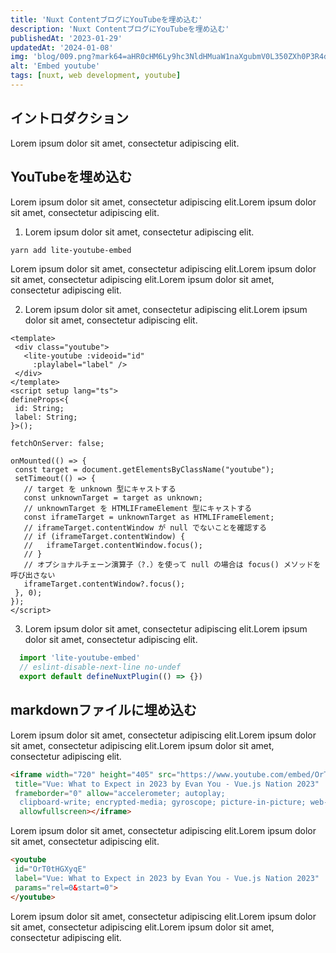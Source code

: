 ```yaml
---
title: 'Nuxt ContentブログにYouTubeを埋め込む'
description: 'Nuxt ContentブログにYouTubeを埋め込む'
publishedAt: '2023-01-29'
updatedAt: '2024-01-08'
img: 'blog/009.png?mark64=aHR0cHM6Ly9hc3NldHMuaW1naXgubmV0L350ZXh0P3R4dDY0PVRuVjRkQ0JEYjI1MFpXNTA0NE9XNDRPdDQ0S3c0NEdyV1c5MVZIVmlaZU9Da3VXZmktT0NnZWktdk9PQ2dBJnR4dGNscj1mZmYmdHh0c2l6ZT04NCZ3PTEyMDAmdHh0cGFkPTIwJnR4dGZvbnQ9SGlyYWdpbm8lMjBTYW5zJTIwVzYmdHh0LXNoYWQ9NSZiZz0gMzgwOTY0OUUmdHh0YWxpZ249Y2VudGVy&markalign=center,middle&markpad=0&fit=crip'
alt: 'Embed youtube'
tags: [nuxt, web development, youtube]
---
```


<LiteYoutube videoid="OrT0tHGXyqE" playlabel="Vue: What to Expect in 2023 by Evan You - Vue.js Nation 2023"  params="controls=0&start=10&end=30&modestbranding=2&rel=0&enablejsapi=1"></LiteYoutube>

## イントロダクション
Lorem ipsum dolor sit amet, consectetur adipiscing elit.

## YouTubeを埋め込む

Lorem ipsum dolor sit amet, consectetur adipiscing elit.Lorem ipsum dolor sit amet, consectetur adipiscing elit.

1. Lorem ipsum dolor sit amet, consectetur adipiscing elit.

```bash
yarn add lite-youtube-embed
```

   Lorem ipsum dolor sit amet, consectetur adipiscing elit.Lorem ipsum dolor sit amet, consectetur adipiscing elit.Lorem ipsum dolor sit amet, consectetur adipiscing elit.

2. Lorem ipsum dolor sit amet, consectetur adipiscing elit.Lorem ipsum dolor sit amet, consectetur adipiscing elit.

 ```vue[components/Youtube.vue]{2-5}
<template>
  <div class="youtube">
    <lite-youtube :videoid="id"
      :playlabel="label" />
  </div>
</template>
<script setup lang="ts">
defineProps<{
  id: String;
  label: String;
}>();

fetchOnServer: false;

onMounted(() => {
  const target = document.getElementsByClassName("youtube");
  setTimeout(() => {
    // target を unknown 型にキャストする
    const unknownTarget = target as unknown;
    // unknownTarget を HTMLIFrameElement 型にキャストする
    const iframeTarget = unknownTarget as HTMLIFrameElement;
    // iframeTarget.contentWindow が null でないことを確認する
    // if (iframeTarget.contentWindow) {
    //   iframeTarget.contentWindow.focus();
    // }
    // オプショナルチェーン演算子（?.）を使って null の場合は focus() メソッドを呼び出さない
    iframeTarget.contentWindow?.focus();
  }, 0);
});
</script>
 ```

3. Lorem ipsum dolor sit amet, consectetur adipiscing elit.Lorem ipsum dolor sit amet, consectetur adipiscing elit.

 ```ts [plugins/YouTube.client.ts]
   import 'lite-youtube-embed'
   // eslint-disable-next-line no-undef
   export default defineNuxtPlugin(() => {})

 ```

## markdownファイルに埋め込む

Lorem ipsum dolor sit amet, consectetur adipiscing elit.Lorem ipsum dolor sit amet, consectetur adipiscing elit.Lorem ipsum dolor sit amet, consectetur adipiscing elit.

```html
<iframe width="720" height="405" src="https://www.youtube.com/embed/OrT0tHGXyqE"
 title="Vue: What to Expect in 2023 by Evan You - Vue.js Nation 2023"
 frameborder="0" allow="accelerometer; autoplay;
  clipboard-write; encrypted-media; gyroscope; picture-in-picture; web-share"
  allowfullscreen></iframe>

 ```

Lorem ipsum dolor sit amet, consectetur adipiscing elit.Lorem ipsum dolor sit amet, consectetur adipiscing elit.

```md
<youtube
 id="OrT0tHGXyqE"
 label="Vue: What to Expect in 2023 by Evan You - Vue.js Nation 2023"
 params="rel=0&start=0">
</youtube>
```

Lorem ipsum dolor sit amet, consectetur adipiscing elit.Lorem ipsum dolor sit amet, consectetur adipiscing elit.Lorem ipsum dolor sit amet, consectetur adipiscing elit.
